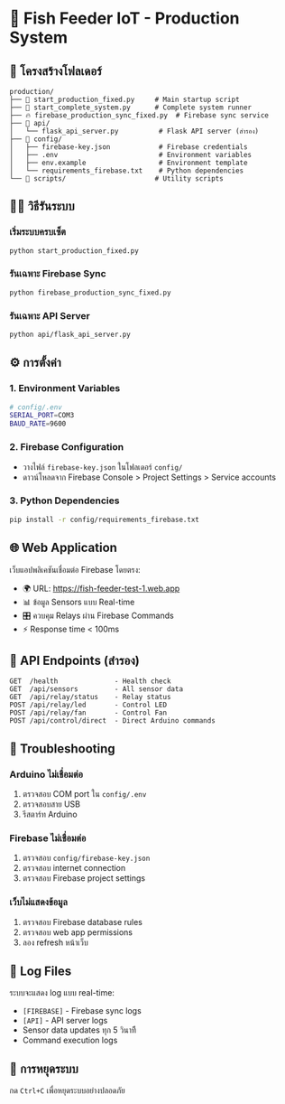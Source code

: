 # 🚀 Fish Feeder IoT - Production System

## 📁 โครงสร้างโฟลเดอร์

```
production/
├── 🚀 start_production_fixed.py     # Main startup script
├── 🔄 start_complete_system.py      # Complete system runner
├── 🔥 firebase_production_sync_fixed.py  # Firebase sync service
├── 📁 api/
│   └── flask_api_server.py          # Flask API server (สำรอง)
├── 📁 config/
│   ├── firebase-key.json            # Firebase credentials
│   ├── .env                         # Environment variables
│   ├── env.example                  # Environment template
│   └── requirements_firebase.txt    # Python dependencies
└── 📁 scripts/                      # Utility scripts
```

## 🏃‍♂️ วิธีรันระบบ

### เริ่มระบบครบเซ็ต
```bash
python start_production_fixed.py
```

### รันเฉพาะ Firebase Sync
```bash
python firebase_production_sync_fixed.py
```

### รันเฉพาะ API Server
```bash
python api/flask_api_server.py
```

## ⚙️ การตั้งค่า

### 1. Environment Variables
```bash
# config/.env
SERIAL_PORT=COM3
BAUD_RATE=9600
```

### 2. Firebase Configuration
- วางไฟล์ `firebase-key.json` ในโฟลเดอร์ `config/`
- ดาวน์โหลดจาก Firebase Console > Project Settings > Service accounts

### 3. Python Dependencies
```bash
pip install -r config/requirements_firebase.txt
```

## 🌐 Web Application

เว็บแอปพลิเคชันเชื่อมต่อ Firebase โดยตรง:
- 🌍 URL: https://fish-feeder-test-1.web.app
- 📊 ข้อมูล Sensors แบบ Real-time
- 🎛️ ควบคุม Relays ผ่าน Firebase Commands
- ⚡ Response time < 100ms

## 📡 API Endpoints (สำรอง)

```
GET  /health              - Health check
GET  /api/sensors         - All sensor data
GET  /api/relay/status    - Relay status
POST /api/relay/led       - Control LED
POST /api/relay/fan       - Control Fan
POST /api/control/direct  - Direct Arduino commands
```

## 🔧 Troubleshooting

### Arduino ไม่เชื่อมต่อ
1. ตรวจสอบ COM port ใน `config/.env`
2. ตรวจสอบสาย USB
3. รีสตาร์ท Arduino

### Firebase ไม่เชื่อมต่อ
1. ตรวจสอบ `config/firebase-key.json`
2. ตรวจสอบ internet connection
3. ตรวจสอบ Firebase project settings

### เว็บไม่แสดงข้อมูล
1. ตรวจสอบ Firebase database rules
2. ตรวจสอบ web app permissions
3. ลอง refresh หน้าเว็บ

## 📝 Log Files

ระบบจะแสดง log แบบ real-time:
- `[FIREBASE]` - Firebase sync logs
- `[API]` - API server logs
- Sensor data updates ทุก 5 วินาทีี
- Command execution logs

## 🛑 การหยุดระบบ

กด `Ctrl+C` เพื่อหยุดระบบอย่างปลอดภัย 